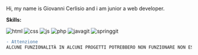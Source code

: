 Hi, my name is Giovanni Cerlisio and i am junior a web developer.

**Skills:**

![html](https://user-images.githubusercontent.com/110239117/181767106-a5dd1291-1fae-4ddf-8127-54a58cba9489.png)
![css](https://user-images.githubusercontent.com/110239117/181767098-b2393783-8cbd-4883-b379-2c045bffb67c.png)
![js](https://user-images.githubusercontent.com/110239117/181767108-5ace038e-10ab-44c4-984c-28b9e1f44812.png)
![php](https://user-images.githubusercontent.com/110239117/181767112-3ed56dd6-d052-47be-ad3a-8fc3ecff658e.png)
![javagit](https://user-images.githubusercontent.com/110239117/189434156-43af6b2d-022d-4c91-be75-430e7023878f.png)
![springgit](https://user-images.githubusercontent.com/110239117/189434304-35a42bea-b204-46b7-af0b-e22fac3c208d.png)

```diff
- Attenzione
ALCUNE FUNZIONALITÀ IN ALCUNI PROGETTI POTREBBERO NON FUNZIONARE NON ESSENDO DEL TUTTO COMPLETATE
```

